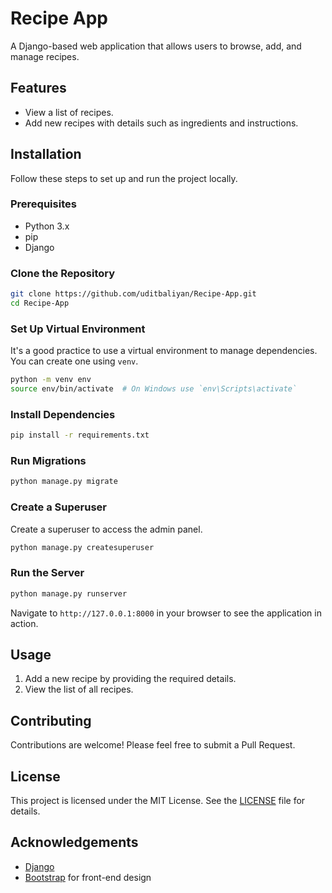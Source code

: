 
# Recipe App

A Django-based web application that allows users to browse, add, and manage recipes.

## Features

- View a list of recipes.
- Add new recipes with details such as ingredients and instructions.


## Installation

Follow these steps to set up and run the project locally.

### Prerequisites

- Python 3.x
- pip
- Django

### Clone the Repository

```bash
git clone https://github.com/uditbaliyan/Recipe-App.git
cd Recipe-App
```

### Set Up Virtual Environment

It's a good practice to use a virtual environment to manage dependencies. You can create one using `venv`.

```bash
python -m venv env
source env/bin/activate  # On Windows use `env\Scripts\activate`
```

### Install Dependencies

```bash
pip install -r requirements.txt
```

### Run Migrations

```bash
python manage.py migrate
```

### Create a Superuser

Create a superuser to access the admin panel.

```bash
python manage.py createsuperuser
```

### Run the Server

```bash
python manage.py runserver
```

Navigate to `http://127.0.0.1:8000` in your browser to see the application in action.

## Usage


1. Add a new recipe by providing the required details.
2. View the list of all recipes.



## Contributing

Contributions are welcome! Please feel free to submit a Pull Request.

## License

This project is licensed under the MIT License. See the [LICENSE](LICENSE) file for details.

## Acknowledgements

- [Django](https://www.djangoproject.com/)
- [Bootstrap](https://getbootstrap.com/) for front-end design

